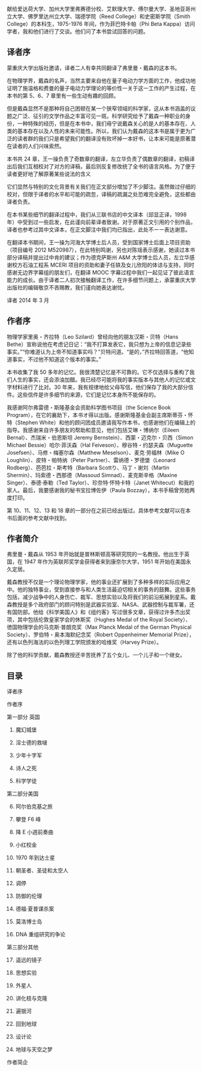 献给爱达荷大学、加州大学里弗赛德分校、艾默理大学、傅尔曼大学、圣地亚哥州立大学、佛罗里达州立大学、瑞德学院（Reed College）和史密斯学院（Smith College）的本科生，1975-1976 年间，作为菲巴特卡帕（Phi Beta Kappa）访问学者，我和他们进行了交谈。他们问了本书尝试回答的问题。

## 译者序

蒙重庆大学出版社邀请，译者二人有幸共同翻译了弗里曼・戴森的这本书。

在物理学界，戴森的名声，当然主要来自他在量子电动力学方面的工作，他成功地证明了施温格和费曼的量子电动力学理论的等价性一关于这一工作的产生过程，在本书的第 5、6、7 章里有一些生动有趣的回顾。

但是戴森显然不是那种将自己困顿在某一个狭窄领域的科学家，这从本书涵盖的议题之广泛、征引的文学作品之丰富可见一斑。科学研究给予了戴森一种职业的身份，一种特殊的经历，但是在本书中，我们毋宁说戴森关心的是人的基本存在、人类的基本存在以及人性的未来可能性。所以，我们认为戴森的这本书是属于更为广泛的读者群的我们只是希望我们的翻译没有败坏掉一本好书，让本来可能是原著潜在读者的人们兴味索然。

本书共 24 章，王一操负责了奇数章的翻译，左立华负责了偶数章的翻译，初稿译出后我们互相校对了对方的译稿，最后则反复修改统了全书的语言风格。为了便于读者更好地了解原著某些说法的含义

它们显然与特别的文化背景有关我们在正文部分增加了不少脚注。虽然做过仔细的校对，但限于译者的水平和可能的疏忽，译稿的疏漏之处恐难完全避免，这些都由译者负责。

在本书某些细节的翻译过程中，我们从三联书店的中文译本（邱显正译，1998 年）中受到过一些启发，在此谨向前辈译者致谢。对于原著正文引用的个别作品，译者也参考过其中文译本，在正文脚注中我们均已指出，此处不ーー表达谢意。

在翻译本书期间，王一操为河海大学博土后人员，受到国家博士后面上项目资助（项目编号 2012 M520987），在此特别鸣谢，另也对陈瑶表示感谢，她读过本书部分译稿并提出过中肯的建议；作为德克萨斯州 A&M 大学博士后人员，左立华感谢校方石油工程系 MCERI 项目的资助和妻子任轶及女儿欣阳的体谅与支持，同时感谢无边界字幕组的朋友们，在翻译 MOOC 字幕过程中我们一起见证了彼此语言能力的成长。由于译者二人初次接触翻译工作，在许多细节问题上，承蒙重庆大学出版社的编辑敬京不吝赐教，我们谨向她表达谢忧。

译者 2014 年 3 月

## 作者序

物理学家里奥・齐拉特（Leo Szilard）曾经向他的朋友汉斯・贝特（Hans Bethe）宣称说他在考虑记日记：“我不打算发表它，我只想为上帝的信息记录些事实。”“你难道认为上帝不知道事实吗？”贝特问道。“是的，”齐拉特回答道，“他知道事实，不过他不知道这个版本的事实。”

本书收集了我 50 多年的记忆。我很清楚记忆是不可靠的。它不仅选择与重构了我们人生的事实，还会添油加醋。我已经尽可能将我的事实版本与其他人的记忆或文字材料进行了比对。30 年来，我有规律地给父母写信，他们保存了我的大部分信件。这些信件是许多细节的来源，它们是记忆本身所不能保存的。

我感谢阿尔弗雷德・斯隆基金会资助科学图书项目（the Science Book Program），在它的襄助下，本书オ得以出版。感谢斯隆基金会副主席斯蒂芬・怀特（Stephen White）和他的顾问团成员邀请我写作本书，也感谢他们在编辑上的指导。我感谢来自许多朋友的帮助和意见，他们包括艾琳・博纳尔（Eileen Bernal）、杰瑞米・伯恩斯坦 Jeremy Bernstein）、西蒙・迈克尔・贝西（Simon Michael Bessie）哈尔·菲沃森（Hal Feiveson）、穆谷特・约瑟夫森（Muguette Josefsen）、马修・梅塞尔森（Matthew Meselson）、麦克·劳福林（Mike O Loughlin）、皮特・帕特纳（Peter Partner）、雷纳德・罗德堡（Leonard Rodberg）、芭芭拉・斯考特（Barbara Scottり、马丁・谢刘（Martin Shermin）、玛索德・西那德（Massoud Simnad）、麦克斯辛格（Maxine Singer）、泰德·泰勒（Ted Taylor）、珍奈特·怀特卡特（Janet Whitecut）和我的家人。最后，我要感谢我的秘书宝拉博佐伊（Paula Bozzay），本书手稿曾劳她两度打印。

第 10、11、12、13 和 18 章的一部分在之前已经出版过。具体参考文献可以在本书后面的参考文献中找到。

## 作者简介

弗里曼・戴森从 1953 年开始就是普林斯顿高等研究院的一名教授。他出生于英国，在 1947 年作为英联邦奖学金获得者来到康奈尔大学，1951 年开始在美国永久定居。

戴森教授不仅是一个理论物理学家，他的事业还扩展到了多种多样的实际应用之中。他的独特事业，受到直接参与和人类生活最迫切相关的事务的鼓舞。这些事务包括，减少战争中的人身伤亡、裁军、思想实验以及将我们的前沿拓展到星系。戴森教授是多个政府部门的顾问特别是武器实验室、NASA、武器控制与裁军署，还有国防部。他给《科学美国人》和《组约客》写过很多文章，获得过许多杰出奖项，其中包括伦敦皇家学会的休斯奖（Hughes Medal of the Royal Society）、徳国物理学会的马克斯·普朗克奖（Max Planck Medal of the German Physical Society）、罗伯特・奥本海默纪念奖（Robert Oppenheimer Memorial Prize），还有以色列海法的以色列理工学院颁发的哈维奖（Harvey Prize）。

除了他的科学贡献，戴森教授还辛苦抚养了五个女儿、一个儿子和一个继女。

## 目录

译者序

作者序

第一部分 英国

1. 魔幻城堡 

2. 淫士德的救啵 

3. 少年十字军 

4. 诗人之死

5. 科学学徒

第二部分美国

6. 阿尔伯克基之旅 

7. 攀登 F6 峰 

8. 降 E 小週前奏曲 

9. 小红校金 

10. 1970 年到达士星

11. 朝圣者、圣徒和太空人

12. 调停 

13. 防御的伦理 

14. 德福·夏普谋杀案 

15. 莫洛博士岛 

16. DNA 重组研究的争论

第三部分其他

17. 遥远的镜子 

18. 思想实验 

19. 外星人 

20. 讲化枝与克隆 

21. 遍银河 

22. 回到地球 

23. 设计论 

24. 地球与天空之梦

作者简企
